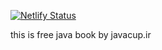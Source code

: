 
[![Netlify Status](https://travis-ci.com/javacup-ir/java.svg?branch=master)](https://travis-ci.com/javacup-ir/java.svg?branch=master)


this is free java book by javacup.ir
